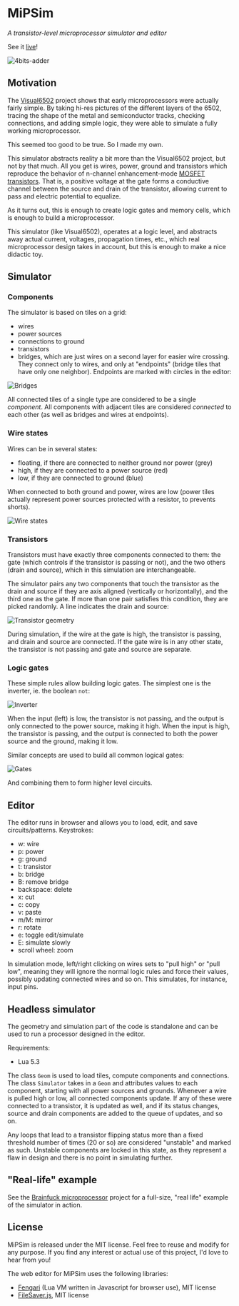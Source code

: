 # MiPSim

*A transistor-level microprocessor simulator and editor*

See it [live](https://castux.github.io/mipsim/)!

![4bits-adder](img/4bit-adder.png)

## Motivation

The [Visual6502](http://www.visual6502.org/) project shows that early microprocessors were actually fairly simple. By taking hi-res pictures of the different layers of the 6502, tracing the shape of the metal and semiconductor tracks, checking connections, and adding simple logic, they were able to simulate a fully working microprocessor.

This seemed too good to be true. So I made my own.

This simulator abstracts reality a bit more than the Visual6502 project, but not by that much. All you get is wires, power, ground and transistors which reproduce the behavior of n-channel enhancement-mode [MOSFET transistors](https://en.wikipedia.org/wiki/MOSFET). That is, a positive voltage at the gate forms a conductive channel between the source and drain of the transistor, allowing current to pass and electric potential to equalize.

As it turns out, this is enough to create logic gates and memory cells, which is enough to build a microprocessor.

This simulator (like Visual6502), operates at a logic level, and abstracts away actual current, voltages, propagation times, etc., which real microprocessor design takes in account, but this is enough to make a nice didactic toy.

## Simulator

### Components

The simulator is based on tiles on a grid:

- wires
- power sources
- connections to ground
- transistors
- bridges, which are just wires on a second layer for easier wire crossing. They connect only to wires, and only at "endpoints" (bridge tiles that have only one neighbor). Endpoints are marked with circles in the editor:

![Bridges](img/bridges.png)

All connected tiles of a single type are considered to be a single *component*. All components with adjacent tiles are considered *connected* to each other (as well as bridges and wires at endpoints).

### Wire states

Wires can be in several states:

- floating, if there are connected to neither ground nor power (grey)
- high, if they are connected to a power source (red)
- low, if they are connected to ground (blue)

When connected to both ground and power, wires are low (power tiles actually represent power sources protected with a resistor, to prevents shorts).

![Wire states](img/wire-rules.png)

### Transistors

Transistors must have exactly three components connected to them: the gate (which controls if the transistor is passing or not), and the two others (drain and source), which in this simulation are interchangeable.

The simulator pairs any two components that touch the transistor as the drain and source if they are axis aligned (vertically or horizontally), and the third one as the gate. If more than one pair satisfies this condition, they are picked randomly. A line indicates the drain and source:

![Transistor geometry](img/transistor-geom.png)

During simulation, if the wire at the gate is high, the transistor is passing, and drain and source are connected. If the gate wire is in any other state, the transistor is not passing and gate and source are separate.

### Logic gates

These simple rules allow building logic gates. The simplest one is the inverter, ie. the boolean `not`:

![Inverter](img/inverter.png)

When the input (left) is low, the transistor is not passing, and the output is only connected to the power source, making it high. When the input is high, the transistor is passing, and the output is connected to both the power source and the ground, making it low.

Similar concepts are used to build all common logical gates:

![Gates](img/gates.png)

And combining them to form higher level circuits.

## Editor

The editor runs in browser and allows you to load, edit, and save circuits/patterns. Keystrokes:

- w: wire
- p: power
- g: ground
- t: transistor
- b: bridge
- B: remove bridge
- backspace: delete
- x: cut
- c: copy
- v: paste
- m/M: mirror
- r: rotate
- e: toggle edit/simulate
- E: simulate slowly
- scroll wheel: zoom

In simulation mode, left/right clicking on wires sets to "pull high" or "pull low", meaning they will ignore the normal logic rules and force their values, possibly updating connected wires and so on. This simulates, for instance, input pins.

## Headless simulator

The geometry and simulation part of the code is standalone and can be used to run a processor designed in the editor.

Requirements:

- Lua 5.3

The class `Geom` is used to load tiles, compute components and connections. The class `Simulator` takes in a `Geom` and attributes values to each component, starting with all power sources and grounds. Whenever a wire is pulled high or low, all connected components update. If any of these were connected to a transistor, it is updated as well, and if its status changes, source and drain components are added to the queue of updates, and so on.

Any loops that lead to a transistor flipping status more than a fixed threshold number of times (20 or so) are considered "unstable" and marked as such. Unstable components are locked in this state, as they represent a flaw in design and there is no point in simulating further.

## "Real-life" example

See the [Brainfuck microprocessor](./bf-proc) project for a full-size, "real life" example of the simulator in action.

## License

MiPSim is released under the MIT license. Feel free to reuse and modify for any purpose. If you find any interest or actual use of this project, I'd love to hear from you!

The web editor for MiPSim uses the following libraries:

- [Fengari](https://fengari.io/) (Lua VM written in Javascript for browser use), MIT license
- [FileSaver.js](https://github.com/eligrey/FileSaver.js/), MIT license
